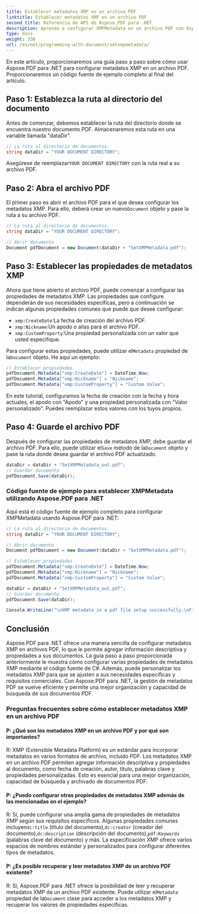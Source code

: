 ```yaml
---
title: Establecer metadatos XMP en un archivo PDF
linktitle: Establecer metadatos XMP en un archivo PDF
second_title: Referencia de API de Aspose.PDF para .NET
description: Aprenda a configurar XMPMetadata en un archivo PDF con Aspose.PDF para .NET. Siga esta guía paso a paso.
type: docs
weight: 330
url: /es/net/programming-with-document/setxmpmetadata/
---
```

En este artículo, proporcionaremos una guía paso a paso sobre cómo usar Aspose.PDF para .NET para configurar metadatos XMP en un archivo PDF. Proporcionaremos un código fuente de ejemplo completo al final del artículo.

## Paso 1: Establezca la ruta al directorio del documento

Antes de comenzar, debemos establecer la ruta del directorio donde se encuentra nuestro documento PDF. Almacenaremos esta ruta en una variable llamada "dataDir".

```csharp
// La ruta al directorio de documentos.
string dataDir = "YOUR DOCUMENT DIRECTORY";
```

 Asegúrese de reemplazar`YOUR DOCUMENT DIRECTORY` con la ruta real a su archivo PDF.

## Paso 2: Abra el archivo PDF

 El primer paso es abrir el archivo PDF para el que desea configurar los metadatos XMP. Para ello, deberá crear un nuevo`Document` objeto y pase la ruta a su archivo PDF.

```csharp
// La ruta al directorio de documentos.
string dataDir = "YOUR DOCUMENT DIRECTORY";

// Abrir documento
Document pdfDocument = new Document(dataDir + "SetXMPMetadata.pdf");
```

## Paso 3: Establecer las propiedades de metadatos XMP

Ahora que tiene abierto el archivo PDF, puede comenzar a configurar las propiedades de metadatos XMP. Las propiedades que configure dependerán de sus necesidades específicas, pero a continuación se indican algunas propiedades comunes que puede que desee configurar:

- `xmp:CreateDate`:La fecha de creación del archivo PDF.
- `xmp:Nickname`:Un apodo o alias para el archivo PDF.
- `xmp:CustomProperty`:Una propiedad personalizada con un valor que usted especifique.

 Para configurar estas propiedades, puede utilizar el`Metadata` propiedad de la`Document` objeto. He aquí un ejemplo:

```csharp
// Establecer propiedades
pdfDocument.Metadata["xmp:CreateDate"] = DateTime.Now;
pdfDocument.Metadata["xmp:Nickname"] = "Nickname";
pdfDocument.Metadata["xmp:CustomProperty"] = "Custom Value";
```

En este tutorial, configuramos la fecha de creación con la fecha y hora actuales, el apodo con "Apodo" y una propiedad personalizada con "Valor personalizado". Puedes reemplazar estos valores con los tuyos propios.

## Paso 4: Guarde el archivo PDF

 Después de configurar las propiedades de metadatos XMP, debe guardar el archivo PDF. Para ello, puede utilizar el`Save` método de la`Document` objeto y pase la ruta donde desea guardar el archivo PDF actualizado.

```csharp
dataDir = dataDir + "SetXMPMetadata_out.pdf";
// Guardar documento
pdfDocument.Save(dataDir);
```

### Código fuente de ejemplo para establecer XMPMetadata utilizando Aspose.PDF para .NET

Aquí está el código fuente de ejemplo completo para configurar XMPMetadata usando Aspose.PDF para .NET:

```csharp
// La ruta al directorio de documentos.
string dataDir = "YOUR DOCUMENT DIRECTORY";

// Abrir documento
Document pdfDocument = new Document(dataDir + "SetXMPMetadata.pdf");

// Establecer propiedades
pdfDocument.Metadata["xmp:CreateDate"] = DateTime.Now;
pdfDocument.Metadata["xmp:Nickname"] = "Nickname";
pdfDocument.Metadata["xmp:CustomProperty"] = "Custom Value";

dataDir = dataDir + "SetXMPMetadata_out.pdf";
// Guardar documento
pdfDocument.Save(dataDir);

Console.WriteLine("\nXMP metadata in a pdf file setup successfully.\nFile saved at " + dataDir);
```

## Conclusión

Aspose.PDF para .NET ofrece una manera sencilla de configurar metadatos XMP en archivos PDF, lo que le permite agregar información descriptiva y propiedades a sus documentos. La guía paso a paso proporcionada anteriormente le muestra cómo configurar varias propiedades de metadatos XMP mediante el código fuente de C#. Además, puede personalizar los metadatos XMP para que se ajusten a sus necesidades específicas y requisitos comerciales. Con Aspose.PDF para .NET, la gestión de metadatos PDF se vuelve eficiente y permite una mejor organización y capacidad de búsqueda de sus documentos PDF.

### Preguntas frecuentes sobre cómo establecer metadatos XMP en un archivo PDF

#### P: ¿Qué son los metadatos XMP en un archivo PDF y por qué son importantes?

R: XMP (Extensible Metadata Platform) es un estándar para incorporar metadatos en varios formatos de archivo, incluido PDF. Los metadatos XMP en un archivo PDF permiten agregar información descriptiva y propiedades al documento, como fecha de creación, autor, título, palabras clave y propiedades personalizadas. Esto es esencial para una mejor organización, capacidad de búsqueda y archivado de documentos PDF.

#### P: ¿Puedo configurar otras propiedades de metadatos XMP además de las mencionadas en el ejemplo?

 R: Sí, puede configurar una amplia gama de propiedades de metadatos XMP según sus requisitos específicos. Algunas propiedades comunes incluyen`dc:title` (título del documento),`dc:creator` (creador del documento),`dc:description` (descripción del documento),`pdf:Keywords` (palabras clave del documento) y más. La especificación XMP ofrece varios espacios de nombres estándar y personalizados para configurar diferentes tipos de metadatos.

#### P: ¿Es posible recuperar y leer metadatos XMP de un archivo PDF existente?

 R: Sí, Aspose.PDF para .NET ofrece la posibilidad de leer y recuperar metadatos XMP de un archivo PDF existente. Puede utilizar el`Metadata` propiedad de la`Document` clase para acceder a los metadatos XMP y recuperar los valores de propiedades específicas.